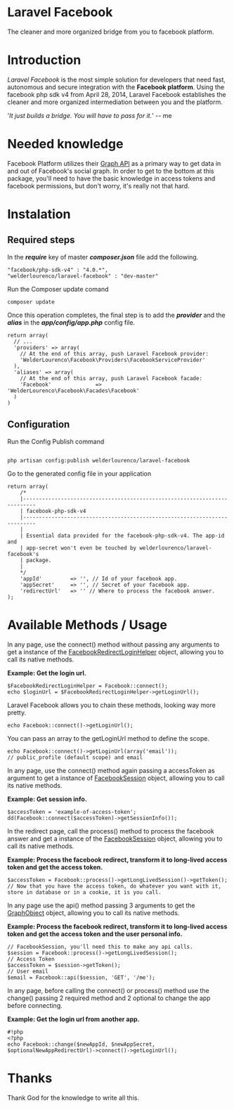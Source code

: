# Laravel Facebook #

The cleaner and more organized bridge from you to facebook platform.

# Introduction #

*Laravel Facebook* is the most simple solution for developers that need fast, autonomous and secure integration with the **Facebook platform**. Using the facebook php sdk v4 from April 28, 2014, Laravel Facebook establishes the cleaner and more organized intermediation between you and the platform.

'*It just builds a bridge. You will have to pass for it.*' -- me

# Needed knowledge #

Facebook Platform utilizes their [Graph API](https://developers.facebook.com/docs/graph-api/quickstart/v2.0) as a primary way to get data in and out of Facebook's social graph.
In order to get to the bottom at this package, you'll need to have the basic knowledge in access tokens and facebook permissions, but don't worry, it's really not that hard.

# Instalation #

## Required steps ##

In the ***require*** key of master ***composer.json*** file add the following.


```
"facebook/php-sdk-v4" : "4.0.*",
"welderlourenco/laravel-facebook" : "dev-master"
```

Run the Composer update comand


```
composer update
```

Once this operation completes, the final step is to add the ***provider*** and the ***alias*** in the ***app/config/app.php*** config file.


```
return array(
  // ...
  'providers' => array(
    // At the end of this array, push Laravel Facebook provider:
    'WelderLourenco\Facebook\Providers\FacebookServiceProvider'
  ),
  'aliases' => array(
    // At the end of this array, push Laravel Facebook facade:
    'Facebook'				=> 'WelderLourenco\Facebook\Facades\Facebook'
  )
)
```

## Configuration ##

Run the Config Publish command


```

php artisan config:publish welderlourenco/laravel-facebook
```

Go to the generated config file in your application


```
return array(	
    /*
	|--------------------------------------------------------------------------
	| facebook-php-sdk-v4
	|--------------------------------------------------------------------------
	|
	| Essential data provided for the facebook-php-sdk-v4. The app-id and 
	| app-secret won't even be touched by welderlourenco/laravel-facebook's 
	| package.
	|
	*/
	'appId'			=> '', // Id of your facebook app.
	'appSecret'		=> '', // Secret of your facebook app.
	'redirectUrl'	=> '' // Where to process the facebook answer.
);
```

# Available Methods / Usage #

In any page, use the connect() method without passing any arguments to get a instance of the [FacebookRedirectLoginHelper](https://developers.facebook.com/docs/php/FacebookRedirectLoginHelper/4.0.0) object, allowing you to call its native methods.

**Example: Get the login url.**

```
$FacebookRedirectLoginHelper = Facebook::connect();
echo $loginUrl = $FacebookRedirectLoginHelper->getLoginUrl();
```

Laravel Facebook allows you to chain these methods, looking way more pretty.


```
echo Facebook::connect()->getLoginUrl();
```

You can pass an array to the getLoginUrl method to define the scope.

```
echo Facebook::connect()->getLoginUrl(array('email'));
// public_profile (default scope) and email
```

In any page, use the connect() method again passing a accessToken as argument to get a instance of [FacebookSession](https://developers.facebook.com/docs/php/FacebookSession/4.0.0) object, allowing you to call its native methods.

**Example: Get session info.**

```
$accessToken = 'example-of-access-token';
dd(Facebook::connect($accessToken)->getSessionInfo());
```

In the redirect page, call the process() method to process the facebook answer and get a instance of the [FacebookSession](https://developers.facebook.com/docs/php/FacebookSession/4.0.0) object, allowing you to call its native methods.

**Example: Process the facebook redirect, transform it to long-lived access token and get the access token.**

```
$accessToken = Facebook::process()->getLongLivedSession()->getToken();
// Now that you have the access token, do whatever you want with it, store in database or in a cookie, it is you call.
```

In any page use the api() method passing 3 arguments to get the [GraphObject](https://developers.facebook.com/docs/php/GraphObject/4.0.0) object, allowing you to call its native methods.

**Example: Process the facebook redirect, transform it to long-lived access token and get the access token and the user personal info.**


```
// FacebookSession, you'll need this to make any api calls.
$session = Facebook::process()->getLongLivedSession();
// Access Token
$accessToken = $session->getToken();
// User email
$email = Facebook::api($session, 'GET', '/me');
```

In any page, before calling the connect() or process() method use the change() passing 2 required method and 2 optional to change the app before connecting.

**Example: Get the login url from another app.**

```
#!php
<?php
echo Facebook::change($newAppId, $newAppSecret, $optionalNewAppRedirectUrl)->connect()->getLoginUrl();
```

# Thanks #

Thank God for the knowledge to write all this.
